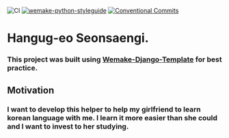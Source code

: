 ![CI](https://github.com/rafailmdzdv/hangugeoreul-gongbuhaeyo/actions/workflows/workflow.yml/badge.svg)
[![wemake-python-styleguide](https://img.shields.io/badge/style-wemake-000000.svg)](https://github.com/wemake-services/wemake-python-styleguide)
[![Conventional Commits](https://img.shields.io/badge/Conventional%20Commits-1.0.0-yellow.svg)](https://conventionalcommits.org)

# Hangug-eo Seonsaengi.

### This project was built using [Wemake-Django-Template](https://github.com/wemake-services/wemake-django-template) for best practice.

## Motivation

### I want to develop this helper to help my girlfriend to learn korean language with me. I learn it more easier than she could and I want to invest to her studying.
